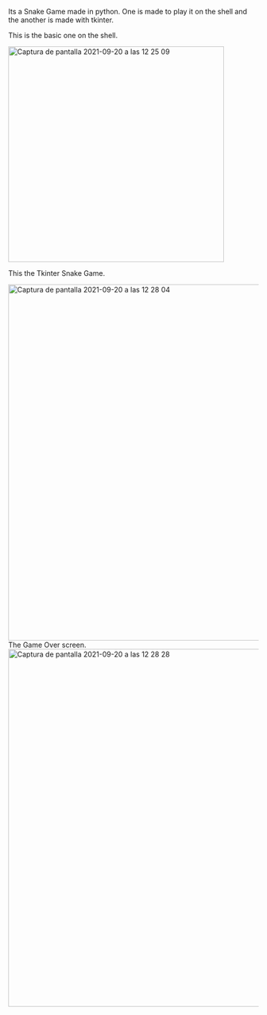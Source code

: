 Its a Snake Game made in python. One is made to play it on the shell and the another is made with tkinter.

This is the basic one on the shell.

<img width="434" alt="Captura de pantalla 2021-09-20 a las 12 25 09" src="https://user-images.githubusercontent.com/58303209/133987957-d2f0387a-11ab-40d9-84f9-73d073bc5ff0.png">

This the Tkinter Snake Game.

<img width="717" alt="Captura de pantalla 2021-09-20 a las 12 28 04" src="https://user-images.githubusercontent.com/58303209/133988257-c45dd075-36c3-448c-9609-fd058a70c6b2.png">
The Game Over screen.
<img width="720" alt="Captura de pantalla 2021-09-20 a las 12 28 28" src="https://user-images.githubusercontent.com/58303209/133988273-7e6699a4-e795-4efc-87bb-d844270bb9ce.png">


